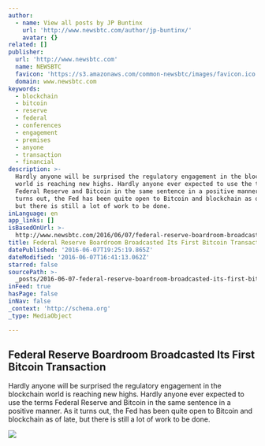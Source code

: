 ```yaml
---
author:
  - name: View all posts by JP Buntinx
    url: 'http://www.newsbtc.com/author/jp-buntinx/'
    avatar: {}
related: []
publisher:
  url: 'http://www.newsbtc.com'
  name: NEWSBTC
  favicon: 'https://s3.amazonaws.com/common-newsbtc/images/favicon.ico'
  domain: www.newsbtc.com
keywords:
  - blockchain
  - bitcoin
  - reserve
  - federal
  - conferences
  - engagement
  - premises
  - anyone
  - transaction
  - financial
description: >-
  Hardly anyone will be surprised the regulatory engagement in the blockchain
  world is reaching new highs. Hardly anyone ever expected to use the terms
  Federal Reserve and Bitcoin in the same sentence in a positive manner. As it
  turns out, the Fed has been quite open to Bitcoin and blockchain as of late,
  but there is still a lot of work to be done.
inLanguage: en
app_links: []
isBasedOnUrl: >-
  http://www.newsbtc.com/2016/06/07/federal-reserve-boardroom-broadcasted-first-bitcoin-transaction/
title: Federal Reserve Boardroom Broadcasted Its First Bitcoin Transaction
datePublished: '2016-06-07T19:25:19.865Z'
dateModified: '2016-06-07T16:41:13.062Z'
starred: false
sourcePath: >-
  _posts/2016-06-07-federal-reserve-boardroom-broadcasted-its-first-bitcoin-tran.md
inFeed: true
hasPage: false
inNav: false
_context: 'http://schema.org'
_type: MediaObject

---
```

<article style=""><h1>Federal Reserve Boardroom Broadcasted Its First Bitcoin Transaction</h1><p>Hardly anyone will be surprised the regulatory engagement in the blockchain world is reaching new highs. Hardly anyone ever expected to use the terms Federal Reserve and Bitcoin in the same sentence in a positive manner. As it turns out, the Fed has been quite open to Bitcoin and blockchain as of late, but there is still a lot of work to be done.</p><img src="http://s3.amazonaws.com/main-newsbtc-images/2016/06/07151025/shutterstock_185040779.jpg" /></article>